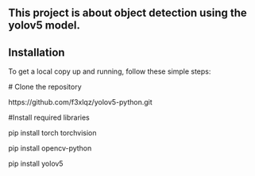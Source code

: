 <h2>This project is about object detection using the yolov5 model.</h2>
<h2>Installation</h2>
  <p>To get a local copy up and running, follow these simple steps:</p>
  <p># Clone the repository</p>
  <p>https://github.com/f3xlqz/yolov5-python.git</p>

  <p>#Install required libraries</p>
  <p>pip install torch torchvision</p>
  <p>pip install opencv-python</p>
  <p>pip install yolov5</p>
